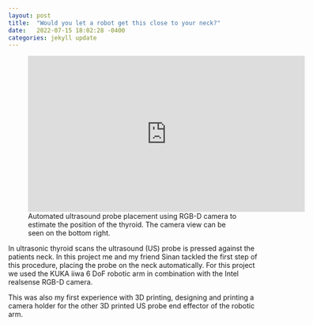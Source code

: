 ```yaml
---
layout: post
title:  "Would you let a robot get this close to your neck?"
date:   2022-07-15 18:02:28 -0400
categories: jekyll update
---
```

<figure>
<iframe width="560" height="315" src="https://www.youtube.com/embed/S8de9J3oR5Q?si=ZRlMYy7b4MminG6x" title="YouTube video player" frameborder="0" allow="accelerometer; autoplay; clipboard-write; encrypted-media; gyroscope; picture-in-picture; web-share" referrerpolicy="strict-origin-when-cross-origin" allowfullscreen style="display: block; margin: auto;"></iframe>
    <figcaption>
        Automated ultrasound probe placement using RGB-D camera to estimate the position of the thyroid. The camera view can be seen on the bottom right.
    </figcaption>
</figure>

In ultrasonic thyroid scans the ultrasound (US) probe is pressed against the patients neck. In this project me and my friend Sinan tackled the first step of this procedure, placing the probe on the neck automatically. For this project we used the KUKA iiwa 6 DoF robotic arm in combination with the Intel realsense RGB-D camera. 

This was also my first experience with 3D printing, designing and printing a camera holder for the other 3D printed US probe end effector of the robotic arm. 

